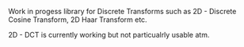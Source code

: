 Work in progess library for Discrete Transforms such as 2D - Discrete Cosine Transform, 2D Haar Transform etc.

2D - DCT is currently working but not particualrly usable atm. 
